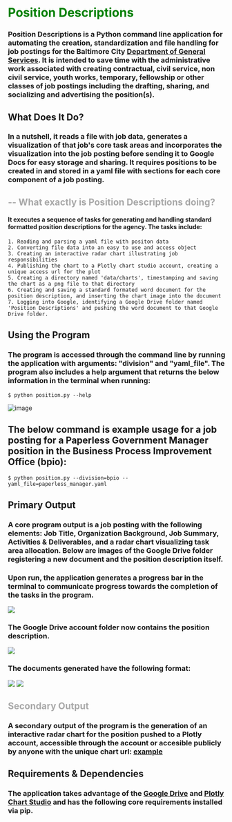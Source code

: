 # <font color=green>Position Descriptions</font>
### Position Descriptions is a Python command line application for automating the creation, standardization and file handling for job postings for the Baltimore City [Department of General Services](https://generalservices.baltimorecity.gov/business-process-improvement-office). It is intended to save time with the administrative work associated with creating contractual, civil service, non civil service, youth works, temporary, fellowship or other classes of job postings including the drafting, sharing, and socializing and advertising the position(s). 
 

## What Does It Do?
### In a nutshell, it reads a file with job data, generates a visualization of that job's core task areas and incorporates the visualization into the job posting before sending it to Google Docs for easy storage and sharing. It requires positions to be created in and stored in a yaml file with sections for each core component of a job posting.

## <font color=darkgrey>-- What exactly is Position Descriptions doing?</font>



#### It executes a sequence of tasks for generating and handling standard formatted position descriptions for the agency. The tasks include:
        
    1. Reading and parsing a yaml file with positon data
    2. Converting file data into an easy to use and access object 
    3. Creating an interactive radar chart illustrating job responsibilities
    4. Publishing the chart to a Plotly chart studio account, creating a unique access url for the plot
    5. Creating a directory named 'data/charts', timestamping and saving the chart as a png file to that directory
    6. Creating and saving a standard formated word document for the position description, and inserting the chart image into the document
    7. Logging into Google, identifying a Google Drive folder named 'Position Descriptions' and pushing the word document to that Google Drive folder.


## **Using the Program**
### The program is accessed through the command line by running the application with arguments: "division" and "yaml_file".  The program also includes a help argument that returns the below information in the terminal when running: 
```
$ python position.py --help
```
![image](images/terminal-help.png)

## The below command is example usage for a job posting for a Paperless Government Manager position in the Business Process Improvement Office (bpio):
```
$ python position.py --division=bpio --yaml_file=paperless_manager.yaml
```

## **Primary Output**
### A core program output is a job posting with the following elements: Job Title, Organization Background, Job Summary, Activities & Deliverables, and a radar chart visualizing task area allocation.  Below are images of the Google Drive folder registering a new document and the position description itself.

### Upon run, the application generates a progress bar in the terminal to communicate progress towards the completion of the tasks in the program. 
![](images/successful-run.png)

### The Google Drive account folder now contains the position description. 
![](images/google-drive-folder-image.png)

### The documents generated have the following format:
![](images/document-page1.png)
![](images/document-page2.png)


## <font color=darkgrey>Secondary Output</font>
### A secondary output of the program is the generation of an interactive radar chart for the position pushed to a Plotly account, accessible through the account  or accesible publicly by anyone with the unique chart url: [example](https://chart-studio.plot.ly/~brl1906/1663) 

## **Requirements & Dependencies**
### The application takes advantage of the [Google Drive](https://www.google.com/drive/) and  [Plotly Chart Studio](https://plot.ly/online-chart-maker/) and has the following core requirements installed via pip.  

